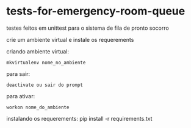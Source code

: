# tests-for-emergency-room-queue
testes feitos em unittest para o sistema de fila de pronto socorro

crie um ambiente virtual e instale os requerements

criando ambiente virtual:
```
mkvirtualenv nome_no_ambiente
```
para sair:
```
deactivate ou sair do prompt
```
para ativar:
```
workon nome_do_ambiente
```

instalando os requerements:
pip install -r requirements.txt